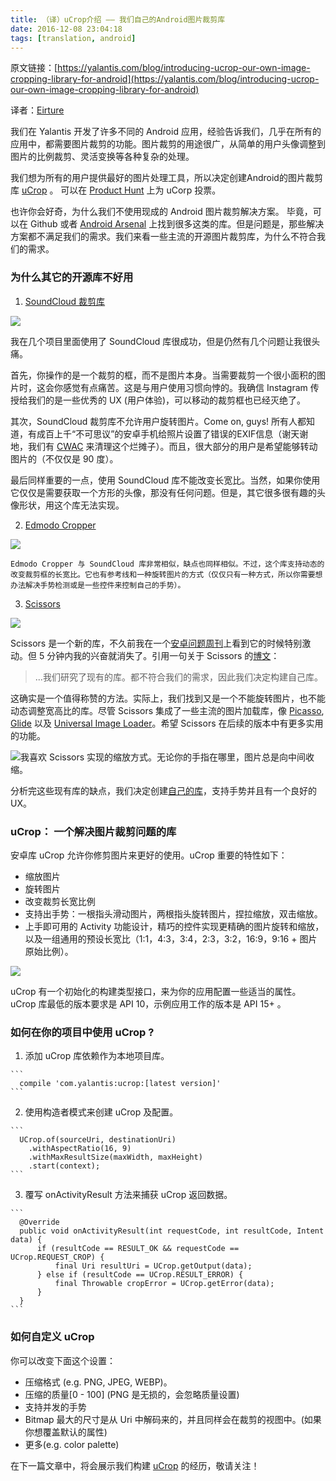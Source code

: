 ```yaml
---
title: （译）uCrop介绍 —— 我们自己的Android图片裁剪库
date: 2016-12-08 23:04:18
tags: [translation, android]
---
```


原文链接：[https://yalantis.com/blog/introducing-ucrop-our-own-image-cropping-library-for-android](https://yalantis.com/blog/introducing-ucrop-our-own-image-cropping-library-for-android)

译者：[Eirture](https://eirture.github.io)

我们在 Yalantis 开发了许多不同的 Android 应用，经验告诉我们，几乎在所有的应用中，都需要图片裁剪的功能。图片裁剪的用途很广，从简单的用户头像调整到图片的比例裁剪、灵活变换等各种复杂的处理。

我们想为所有的用户提供最好的图片处理工具，所以决定创建Android的图片裁剪库 [uCrop](https://github.com/Yalantis/uCrop) 。 可以在 [Product Hunt](https://www.producthunt.com/tech/ucrop) 上为 uCorp 投票。

也许你会好奇，为什么我们不使用现成的 Android 图片裁剪解决方案。 毕竟，可以在 Github 或者 [Android Arsenal](http://android-arsenal.com/) 上找到很多这类的库。但是问题是，那些解决方案都不满足我们的需求。我们来看一些主流的开源图片裁剪库，为什么不符合我们的需求。

### 为什么其它的开源库不好用
1. [SoundCloud 裁剪库](https://github.com/jdamcd/android-crop)

  ![](http://images.yalantis.com/uploads/ckeditor/pictures/1985/content_content_screenshot.png)

  我在几个项目里面使用了 SoundCloud 库很成功，但是仍然有几个问题让我很头痛。

  首先，你操作的是一个裁剪的框，而不是图片本身。当需要裁剪一个很小面积的图片时，这会你感觉有点痛苦。这是与用户使用习惯向悖的。我确信 Instagram 传授给我们的是一些优秀的 UX (用户体验)，可以移动的裁剪框也已经灭绝了。

  其次，SoundCloud 裁剪库不允许用户旋转图片。Come on, guys! 所有人都知道，有成百上千“不可思议”的安卓手机给照片设置了错误的EXIF信息（谢天谢地，我们有 [CWAC](https://github.com/commonsguy/cwac-cam2) 来清理这个烂摊子）。而且，很大部分的用户是希望能够转动图片的（不仅仅是 90 度）。

  最后同样重要的一点，使用 SoundCloud 库不能改变长宽比。当然，如果你使用它仅仅是需要获取一个方形的头像，那没有任何问题。但是，其它很多很有趣的头像形状，用这个库无法实现。

2. [Edmodo Cropper](https://github.com/edmodo/cropper)

  ![](http://images.yalantis.com/w427/uploads/ckeditor/pictures/4/content_687474703a2f2f692e696d6775722e636f6d2f334668735467666c2e6a7067.jpeg)

    Edmodo Cropper 与 SoundCloud 库非常相似，缺点也同样相似。不过，这个库支持动态的改变裁剪框的长宽比。它也有参考线和一种旋转图片的方式（仅仅只有一种方式，所以你需要想办法解决手势检测或是一些控件来控制自己的手势）。

3. [Scissors](https://github.com/lyft/scissors)

  ![](https://yalantis-com-dev-06-09.s3.amazonaws.com/uploads/ckeditor/pictures/42/content_demo.gif)

  Scissors 是一个新的库，不久前我在一个[安卓问题周刊](http://androidweekly.net/issues/issue-181)上看到它的时候特别激动。但 5 分钟内我的兴奋就消失了。引用一句关于 Scissors 的[博文](https://eng.lyft.com/scissors-an-image-cropping-library-for-android-a56369154a19#.ledi6rqrj)：

  >...我们研究了现有的库。都不符合我们的需求，因此我们决定构建自己库。

  这确实是一个值得称赞的方法。实际上，我们找到又是一个不能旋转图片，也不能动态调整宽高比的库。尽管 Scissors 集成了一些主流的图片加载库，像 [Picasso](https://github.com/square/picasso), [Glide](https://github.com/bumptech/glide) 以及 [Universal Image Loader](https://github.com/nostra13/Android-Universal-Image-Loader)。希望 Scissors 在后续的版本中有更多实用的功能。

  ![我喜欢 Scissors 实现的缩放方式。无论你的手指在哪里，图片总是向中间收缩。](https://yalantis-com-dev-06-09.s3.amazonaws.com/uploads/ckeditor/pictures/78/content_1_1.gif)

  分析完这些现有库的缺点，我们决定创建[自己的库](https://github.com/Yalantis/uCrop)，支持手势并且有一个良好的 UX。

### uCrop： 一个解决图片裁剪问题的库

  安卓库 uCrop 允许你修剪图片来更好的使用。uCrop 重要的特性如下：
  * 缩放图片
  * 旋转图片
  * 改变裁剪长宽比例
  * 支持出手势：一根指头滑动图片，两根指头旋转图片，捏拉缩放，双击缩放。
  * 上手即可用的 Activity 功能设计，精巧的控件实现更精确的图片旋转和缩放，以及一组通用的预设长宽比（1:1，4:3，3:4，2:3，3:2，16:9，9:16 + 图片原始比例）。

  ![](https://yalantis-com-dev-06-09.s3.amazonaws.com/uploads/ckeditor/pictures/44/content_animation.gif)

  uCrop 有一个初始化的构建类型接口，来为你的应用配置一些适当的属性。uCrop 库最低的版本要求是 API 10，示例应用工作的版本是 API 15+ 。

### 如何在你的项目中使用 uCrop ?

  1. 添加 uCrop 库依赖作为本地项目库。

    ```
      compile 'com.yalantis:ucrop:[latest version]'
    ```

  2. 使用构造者模式来创建 uCrop 及配置。

    ```
      UCrop.of(sourceUri, destinationUri)
        .withAspectRatio(16, 9)
        .withMaxResultSize(maxWidth, maxHeight)
        .start(context);
    ```

  3. 覆写 onActivityResult 方法来捕获 uCrop 返回数据。

    ```
      @Override
      public void onActivityResult(int requestCode, int resultCode, Intent data) {
          if (resultCode == RESULT_OK && requestCode == UCrop.REQUEST_CROP) {
              final Uri resultUri = UCrop.getOutput(data);
          } else if (resultCode == UCrop.RESULT_ERROR) {
              final Throwable cropError = UCrop.getError(data);
          }
      }
    ```

### 如何自定义 uCrop

  你可以改变下面这个设置：
  * 压缩格式 (e.g. PNG, JPEG, WEBP)。
  * 压缩的质量[0 - 100] (PNG 是无损的，会忽略质量设置)
  * 支持并发的手势
  * Bitmap 最大的尺寸是从 Uri 中解码来的，并且同样会在裁剪的视图中。(如果你想覆盖默认的属性)
  * 更多(e.g. color palette)

  在下一篇文章中，将会展示我们构建 [uCrop](https://github.com/Yalantis/uCrop) 的经历，敬请关注！
